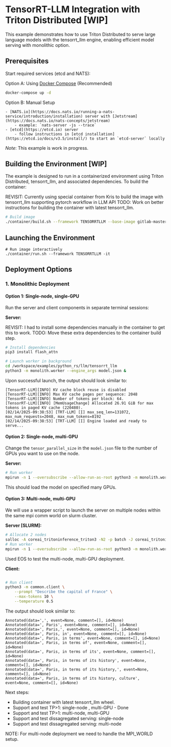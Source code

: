 <!--
SPDX-FileCopyrightText: Copyright (c) 2025 NVIDIA CORPORATION & AFFILIATES. All rights reserved.
SPDX-License-Identifier: Apache-2.0

Licensed under the Apache License, Version 2.0 (the "License");
you may not use this file except in compliance with the License.
You may obtain a copy of the License at

http://www.apache.org/licenses/LICENSE-2.0

Unless required by applicable law or agreed to in writing, software
distributed under the License is distributed on an "AS IS" BASIS,
WITHOUT WARRANTIES OR CONDITIONS OF ANY KIND, either express or implied.
See the License for the specific language governing permissions and
limitations under the License.
-->

# TensorRT-LLM Integration with Triton Distributed [WIP]

This example demonstrates how to use Triton Distributed to serve large language models with the tensorrt_llm engine, enabling efficient model serving with monolithic option.

## Prerequisites

Start required services (etcd and NATS):

   Option A: Using [Docker Compose](/runtime/rust/docker-compose.yml) (Recommended)
   ```bash
   docker-compose up -d
   ```

   Option B: Manual Setup

    - [NATS.io](https://docs.nats.io/running-a-nats-service/introduction/installation) server with [Jetstream](https://docs.nats.io/nats-concepts/jetstream)
        - example: `nats-server -js --trace`
    - [etcd](https://etcd.io) server
        - follow instructions in [etcd installation](https://etcd.io/docs/v3.5/install/) to start an `etcd-server` locally

*Note*: This example is work in progress.

## Building the Environment [WIP]

The example is designed to run in a containerized environment using Triton Distributed, tensorrt_llm, and associated dependencies. To build the container:

REVISIT: Currently using special container from Kris to build the image with tensorrt_llm supporting pytorch workflow in LLM API
TODO: Work on better instructions for building the container with latest tensorrt_llm.

```bash
# Build image
./container/build.sh --framework TENSORRTLLM --base-image gitlab-master.nvidia.com:5005/dl/dgx/tritonserver/tensorrt-llm/amd64 --base-image-tag krish-multinode-test
```

## Launching the Environment
```
# Run image interactively
./container/run.sh --framework TENSORRTLLM -it
```

## Deployment Options

### 1. Monolithic Deployment

#### Option 1: Single-node, single-GPU

Run the server and client components in separate terminal sessions:

**Server:**

REVISIT: I had to install some dependencies manually in the container to get this to work.
TODO: Move these extra dependencies to the container build step.

```bash
# Install dependencies
pip3 install flash_attn

# Launch worker in background
cd /workspace/examples/python_rs/llm/tensorrt_llm
python3 -m monolith.worker --engine_args model.json &
```

Upon successful launch, the output should look similar to:

```
[TensorRT-LLM][INFO] KV cache block reuse is disabled
[TensorRT-LLM][INFO] Max KV cache pages per sequence: 2048
[TensorRT-LLM][INFO] Number of tokens per block: 64.
[TensorRT-LLM][INFO] [MemUsageChange] Allocated 26.91 GiB for max tokens in paged KV cache (220480).
[02/14/2025-09:38:53] [TRT-LLM] [I] max_seq_len=131072, max_num_requests=2048, max_num_tokens=8192
[02/14/2025-09:38:53] [TRT-LLM] [I] Engine loaded and ready to serve...
```

#### Option 2: Single-node, multi-GPU

Change the `tensor_parallel_size` in the `model.json` file to the number of GPUs you want to use on the node.

**Server:**

```bash
# Run worker
mpirun -n 1 --oversubscribe --allow-run-as-root python3 -m monolith.worker --engine_args model.json &
```

This should load the model on specified many GPUs.

#### Option 3: Multi-node, multi-GPU

We will use a wrapper script to launch the server on multiple nodes within the same mpi comm world on slurm cluster.

**Server [SLURM]:**

```bash
# Allocate 2 nodes
salloc -A coreai_tritoninference_triton3 -N2 -p batch -J coreai_tritoninference_triton3-test:test -t 04:00:00
# Run worker
mpirun -n 1 --oversubscribe --allow-run-as-root python3 -m monolith.worker --engine_args model.json &
```

Used EOS to test the multi-node, multi-GPU deployment.

**Client:**

```bash

# Run client
python3 -m common.client \
    --prompt "Describe the capital of France" \
    --max-tokens 10 \
    --temperature 0.5
```

The output should look similar to:
```
Annotated(data=',', event=None, comment=[], id=None)
Annotated(data=', Paris', event=None, comment=[], id=None)
Annotated(data=', Paris,', event=None, comment=[], id=None)
Annotated(data=', Paris, in', event=None, comment=[], id=None)
Annotated(data=', Paris, in terms', event=None, comment=[], id=None)
Annotated(data=', Paris, in terms of', event=None, comment=[], id=None)
Annotated(data=', Paris, in terms of its', event=None, comment=[], id=None)
Annotated(data=', Paris, in terms of its history', event=None, comment=[], id=None)
Annotated(data=', Paris, in terms of its history,', event=None, comment=[], id=None)
Annotated(data=', Paris, in terms of its history, culture', event=None, comment=[], id=None)
```

Next steps:
- Building container with latest tensorrt_llm wheel.
- Support and test TP>1: single-node , multi-GPU - Done
- Support and test TP>1: multi-node, multi-GPU
- Support and test dissagregated serving: single-node
- Support and test dissagregated serving: multi-node

NOTE: For multi-node deployment we need to handle the MPI_WORLD setup.

